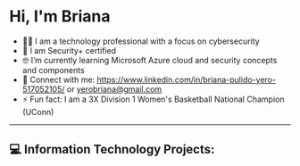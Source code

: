 <h1> Hi, I'm Briana </h1>

- 👩‍💻 I am a technology professional with a focus on cybersecurity
- 📜 I am Security+ certified
- 🤓 I’m currently learning Microsoft Azure cloud and security concepts and components
- 🤝 Connect with me: https://www.linkedin.com/in/briana-pulido-yero-517052105/ or yerobriana@gmail.com
- ⚡ Fun fact: I am a 3X Division 1 Women's Basketball National Champion (UConn)
------------------------------------------------------------------------------
<h2>💻 Information Technology Projects:</h2>
